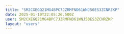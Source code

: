 ```yaml
---
title: "SM2CXEGQ21MG4BPC7JZRMFND61WNJ50ES3ZCNRZKP"
date: 2025-01-10T22:05:26.500Z
user: SM2CXEGQ21MG4BPC7JZRMFND61WNJ50ES3ZCNRZKP
layout: "users"
---
```

    